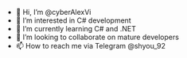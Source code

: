 - 👋 Hi, I’m @cyberAlexVi
- 👀 I’m interested in C# development
- 🌱 I’m currently learning C# and .NET
- 💞️ I’m looking to collaborate on mature developers
- 📫 How to reach me via Telegram @shyou_92

<!---
cyberAlexVi/cyberAlexVi is a ✨ special ✨ repository because its `README.md` (this file) appears on your GitHub profile.
You can click the Preview link to take a look at your changes.
--->
